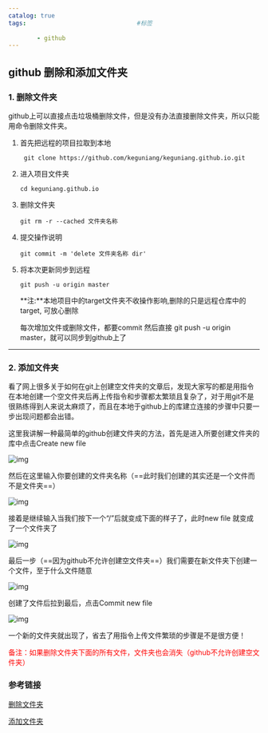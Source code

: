 ```yaml
---
catalog: true
tags:                               #标签
    
        - github
---
```

## github 删除和添加文件夹

### 1. 删除文件夹

github上可以直接点击垃圾桶删除文件，但是没有办法直接删除文件夹，所以只能用命令删除文件夹。

1. 首先把远程的项目拉取到本地

   ```shell
    git clone https://github.com/keguniang/keguniang.github.io.git
   ```

2. 进入项目文件夹

   ```shell
   cd keguniang.github.io
   ```

3. 删除文件夹

   ```shell
   git rm -r --cached 文件夹名称
   ```

4. 提交操作说明

   ```shell
   git commit -m 'delete 文件夹名称 dir'
   ```

5. 将本次更新同步到远程

   ```shell
   git push -u origin master
   ```

   **注:**本地项目中的target文件夹不收操作影响,删除的只是远程仓库中的target, 可放心删除

   每次增加文件或删除文件，都要commit 然后直接 git push -u origin master，就可以同步到github上了

---



### 2. 添加文件夹

看了网上很多关于如何在git上创建空文件夹的文章后，发现大家写的都是用指令在本地创建一个空文件夹后再上传指令和步骤都太繁琐且复杂了，对于用git不是很熟练得到人来说太麻烦了，而且在本地于github上的库建立连接的步骤中只要一步出现问题都会出错。

这里我讲解一种最简单的github创建文件夹的方法，首先是进入所要创建文件夹的库中点击Create new file

![img](http://img2018.cnblogs.com/blog/1169746/201810/1169746-20181004173143707-1257953413.png)

然后在这里输入你要创建的文件夹名称（==此时我们创建的其实还是一个文件而不是文件夹==）

![img](http://img2018.cnblogs.com/blog/1169746/201810/1169746-20181004173331528-409966845.png)

接着是继续输入当我们按下一个“/”后就变成下面的样子了，此时new file 就变成了一个文件夹了

![img](http://img2018.cnblogs.com/blog/1169746/201810/1169746-20181004173649895-305444671.png)

最后一步（==因为github不允许创建空文件夹==）我们需要在新文件夹下创建一个文件，至于什么文件随意

![img](http://img2018.cnblogs.com/blog/1169746/201810/1169746-20181004173453717-1495322841.png)

创建了文件后拉到最后，点击Commit new file

![img](http://img2018.cnblogs.com/blog/1169746/201810/1169746-20181004173843803-1756199013.png)

一个新的文件夹就出现了，省去了用指令上传文件繁琐的步骤是不是很方便！

<font color='red'>备注：如果删除文件夹下面的所有文件，文件夹也会消失（github不允许创建空文件夹）</font>

### 参考链接

[删除文件夹](http://www.cnblogs.com/kingchan/p/9256704.html)

[添加文件夹](http://www.cnblogs.com/wuyepeng/p/9742690.html)
